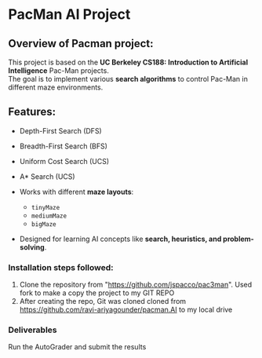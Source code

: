 # PacMan AI Project
 
## Overview of Pacman project:
This project is based on the **UC Berkeley CS188: Introduction to Artificial Intelligence** Pac-Man projects.  
The goal is to implement various **search algorithms** to control Pac-Man in different maze environments.  
 
## Features:
- Depth-First Search (DFS)
- Breadth-First Search (BFS)
- Uniform Cost Search (UCS)
- A* Search (UCS)
  
- Works with different **maze layouts**:
  - `tinyMaze`
  - `mediumMaze`
  - `bigMaze`
- Designed for learning AI concepts like **search, heuristics, and problem-solving**.
 
### Installation steps followed:
1. Clone the repository from "https://github.com/jspacco/pac3man". Used fork to make a copy the project to my GIT REPO
2. After creating the repo, Git was cloned cloned from https://github.com/ravi-ariyagounder/pacman.AI to my local drive

### Deliverables
Run the AutoGrader and submit the results 

